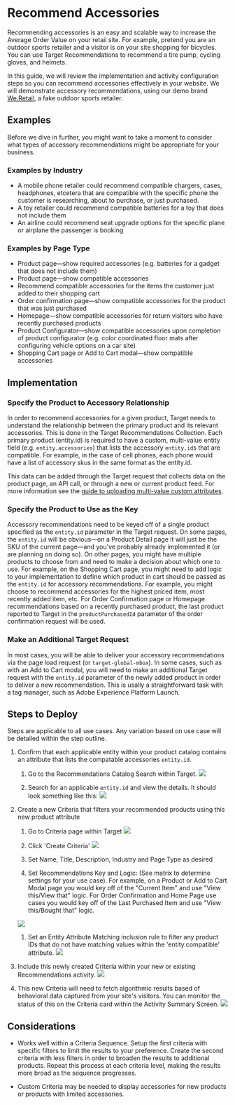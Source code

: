 # Recommend Accessories

Recommending accessories is an easy and scalable way to increase the Average Order Value on your retail site. For example, pretend you are an outdoor sports retailer and a visitor is on your site shopping for bicycles. You can use Target Recommendations to recommend a tire pump, cycling gloves, and helmets.

In this guide, we will review the implementation and activity configuration steps so you can recommend accessories effectively in your website. We will demonstrate accessory recommendations, using our demo brand [We.Retail](https://aem.enablementadobe.com/content/we-retail/us/en.html), a fake outdoor sports retailer.

<!--show a screenshot of the final result-->
## Examples

Before we dive in further, you might want to take a moment to consider what types of accessory recommendations might be appropriate for your business.

### Examples by Industry

* A mobile phone retailer could recommend compatible chargers, cases, headphones, etcetera that are compatible with the specific phone the customer is researching, about to purchase, or just purchased.
* A toy retailer could recommend compatible batteries for a toy that does not include them
* An airline could recommend seat upgrade options for the specific plane or airplane the passenger is booking

### Examples by Page Type

* Product page&mdash;show required accessories (e.g. batteries for a gadget that does not include them)
* Product page&mdash;show compatible accessories
* Recommend compatible accessories for the items the customer just added to their shopping cart
* Order confirmation page&mdash;show compatible accessories for the product that was just purchased
* Homepage&mdash;show compatible accessories for return visitors who have recently purchased products
* Product Configurator&mdash;show compatible accessories upon completion of product configurator (e.g. color coordinated floor mats after configuring vehicle options on a car site)
* Shopping Cart page or Add to Cart modal&mdash;show compatible accessories

<!--
This feature gives you the ability to filter criteria results based on compatible, required and/or optional accessories attributes. If a value within these attributes matches the criteria key, the accessory will be displayed. This functionality will work with the following out of the box criteria keys:

* Current Item
* Most Viewed Item
* Last Viewed Item
* Last Purchased Item
* Custom Key
-->

<!--need to fix bike image. need to report up multiple categories-->
## Implementation

### Specify the Product to Accessory Relationship

In order to recommend accessories for a given product, Target needs to understand the relationship between the primary product and its relevant accessories. This is done in the Target Recommendations Collection. Each primary product (entity.id) is required to have a custom, multi-value entity field (e.g. `entity.accessories`) that lists the accessory `entity.id`s that are compatible. For example, in the case of cell phones, each phone would have a list of accessory skus in the same format as the entity.id.
<!--is it okay if i just call it entity.accessories or does that not work for some reason? seems like a good idea just to reinforce the concept-->
<!--diagram would be good here-->

This data can be added through the Target request that collects data on the product page, an API call, or through a new or current product feed. For more information see the [guide to uploading multi-value custom attributes](
https://docs.adobe.com/content/help/en/target/using/recommendations/entities/custom-entity-attributes.html#section_80FEFE49E8AF415D99B739AA3CBA2A14).
<!--what is meant by a "new or current product feed". this seems like a giant PITA to do on the page, at least with We.Retail. It required the delivery of all of those accessory skus to the page for no reason other than for Target. Should we strongly recommend Feeds?-->

### Specify the Product to Use as the Key

Accessory recommendations need to be keyed off of a single product specified as the `entity.id` parameter in the Target request. On some pages, the `entity.id`  will be obvious&mdash;on a Product Detail page it will just be the SKU of the current page&mdash;and you've probably already implemented it (or are planning on doing so). On other pages, you might have multiple products to choose from and need to make a decision about which one to use. For example, on the Shopping Cart page, you might need to add logic to your implementation to define which product in cart should be passed as the `entity.id` for accessory recommendations. For example, you might choose to recommend accessories for the highest priced item, most recently added item, etc. For Order Confirmation page or Homepage recommendations based on a recently purchased product, the last product reported to Target in the `productPurchasedId` parameter of the order confirmation request will be used.
<!-- is this true for order confirmation and homepage?-->

### Make an Additional Target Request

In most cases, you will be able to deliver your accessory recommendations via the page load request (or `target-global-mbox`). In some cases, such as with an Add to Cart modal, you will need to make an additional Target request with the `entity.id` parameter of the newly added product in order to deliver a new recommendation. This is usally a straightforward task with a tag manager, such as Adobe Experience Platform Launch.
<!--what should the request name be? A4T implications? Probably an Analytics call here already-->
<!--Can triggerView be used? -->
<!-- how do recs work in SPA-->

## Steps to Deploy

Steps are applicable to all use cases. Any variation based on use case will be detailed within the step outline.

1. Confirm that each applicable entity within your product catalog contains an attribute that lists the compatable accessories `entity.id`.

   1. Go to the Recommendations Catalog Search within Target.
    ![](assets/recommend-accessories/image007.png)

   1. Search for an applicable `entity.id` and view the details. It should look something like this:
    ![](assets/recommend-accessories/image008.jpg)
    <!--Scrub out TMO stuff-->

1. Create a new Criteria that filters your recommended products using this new product attribute
   1. Go to Criteria page within Target 
    ![](assets/recommend-accessories/image009.png)

   1. Click 'Create Criteria'
    ![](assets/recommend-accessories/image010.png)
   1. Set Name, Title, Description, Industry and Page Type as desired
   1. Set Recommendations Key and Logic: (See matrix to determine settings for your use case). For example, on a Product or Add to Cart Modal page you would key off of the "Current Item" and use "View this/View that" logic. For Order Confirmation and Home Page use cases you would key off of the Last Purchased Item and use "View this/Bought that" logic.
   <!-- i don't understand the logic selections-->
    ![](assets/recommend-accessories/image011.png)
	 
    1. Set an Entity Attribute Matching inclusion rule to filter any product IDs that do not have matching values within the 'entity.compatible' attribute.
     ![](assets/recommend-accessories/image012.jpg)

1. Include this newly created Criteria within your new or existing Recommendations activity.
     ![](assets/recommend-accessories/image013.png)

 1. This new Criteria will need to fetch algorithmic results based of behavioral data captured from your site's visitors. You can monitor the status of this on the Criteria card within the Activity Summary Screen.
    ![](assets/recommend-accessories/image014.png)

## Considerations

* Works well within a Criteria Sequence. Setup the first criteria with specific filters to limit the results  to your preference. Create the second criteria with less filters in order to broaden the results to additional products. Repeat this process at each criteria level, making the results more broad as the sequence progresses.
<!--could use an example here and link to the documentation-->
* Custom Criteria may be needed to display accessories for new products or products with limited accessories.
<!--could use an example here and link to the documentation-->